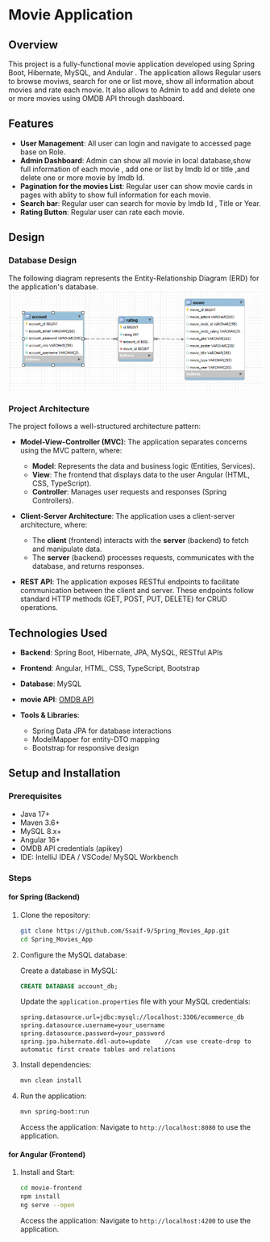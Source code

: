 # Movie Application

## Overview

This project is a fully-functional movie application developed using Spring Boot, Hibernate, MySQL, and Andular . The application allows Regular users to browse moviws, search for one or list move, show all information about movies and rate each movie. It also allows to  Admin to add and delete one or more movies using OMDB API through dashboard.

## Features

- **User Management**: All user can login and navigate to accessed page base on Role.
- **Admin Dashboard**: Admin can show all movie in local database,show full information of each movie , add one or list by Imdb Id or title  ,and delete one or more movie by Imdb Id.
- **Pagination for the movies List**: Regular user can show movie cards in pages with ablity to show full information for each movie.
- **Search bar**: Regular user can search for movie by Imdb Id , Title or Year.
- **Rating Button**: Regular user can rate each movie.


## Design

### Database Design

The following diagram represents the Entity-Relationship Diagram (ERD) for the application's database.
![Entity-Relationship Diagram](https://github.com/Ssaif-9/Spring_Movies_App/blob/main/Attachment/ERD.png)

### Project Architecture

The project follows a well-structured architecture pattern:

- **Model-View-Controller (MVC)**: The application separates concerns using the MVC pattern, where:
    - **Model**: Represents the data and business logic (Entities, Services).
    - **View**: The frontend that displays data to the user Angular (HTML, CSS, TypeScript).
    - **Controller**: Manages user requests and responses (Spring Controllers).

- **Client-Server Architecture**: The application uses a client-server architecture, where:
    - The **client** (frontend) interacts with the **server** (backend) to fetch and manipulate data.
    - The **server** (backend) processes requests, communicates with the database, and returns responses.

- **REST API**: The application exposes RESTful endpoints to facilitate communication between the client and server. These endpoints follow standard HTTP methods (GET, POST, PUT, DELETE) for CRUD operations.

## Technologies Used

- **Backend**: Spring Boot, Hibernate, JPA, MySQL, RESTful APIs
- **Frontend**: Angular, HTML, CSS, TypeScript, Bootstrap
- **Database**: MySQL
- **movie API**: [OMDB API](https://www.omdbapi.com/)

- **Tools & Libraries**:
   - Spring Data JPA for database interactions
   - ModelMapper for entity-DTO mapping
   - Bootstrap for responsive design


   
## Setup and Installation

### Prerequisites

- Java 17+
- Maven 3.6+
- MySQL 8.x+
- Angular 16+
- OMDB API credentials (apikey)
- IDE: IntelliJ IDEA / VSCode/ MySQL Workbench  


### Steps
#### for Spring (Backend)
1. Clone the repository:

    ```bash
    git clone https://github.com/Ssaif-9/Spring_Movies_App.git
    cd Spring_Movies_App
    ```

2. Configure the MySQL database:

   Create a database in MySQL:

    ```sql
    CREATE DATABASE account_db;
    ```

   Update the `application.properties` file with your MySQL credentials:

    ```properties
    spring.datasource.url=jdbc:mysql://localhost:3306/ecommerce_db
    spring.datasource.username=your_username
    spring.datasource.password=your_password
    spring.jpa.hibernate.ddl-auto=update    //can use create-drop to automatic first create tables and relations
    ```

4. Install dependencies:

    ```bash
    mvn clean install
    ```

5. Run the application:

    ```bash
    mvn spring-boot:run
    ```

   Access the application:
   Navigate to `http://localhost:8080` to use the application.

#### for Angular (Frontend)
1. Install and Start:

    ```bash
    cd movie-frontend
    npm install
    ng serve --open 
    ```

    Access the application:
   Navigate to `http://localhost:4200` to use the application.

   